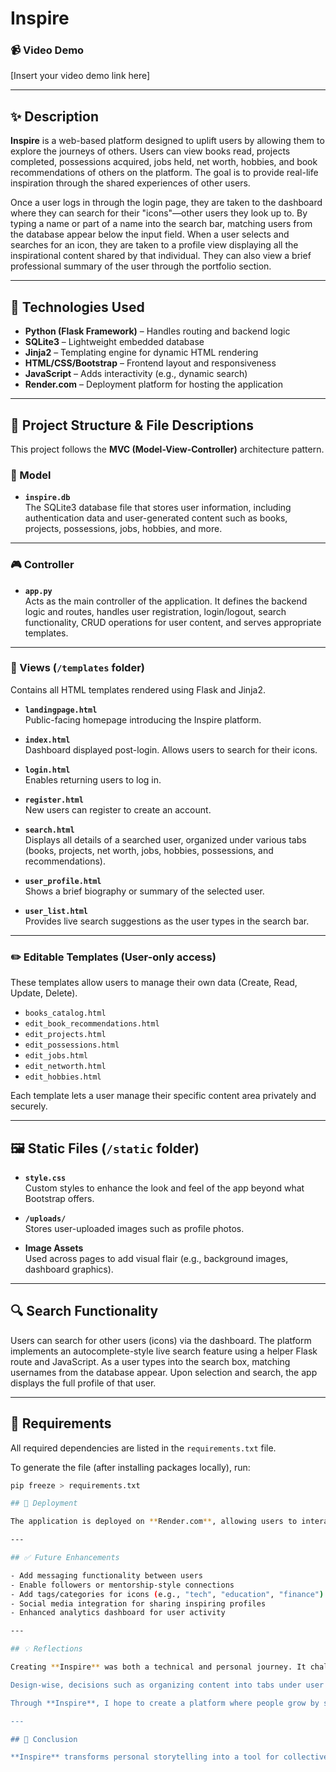 # Inspire

### 📹 Video Demo  
[Insert your video demo link here]

---

## ✨ Description

**Inspire** is a web-based platform designed to uplift users by allowing them to explore the journeys of others. Users can view books read, projects completed, possessions acquired, jobs held, net worth, hobbies, and book recommendations of others on the platform. The goal is to provide real-life inspiration through the shared experiences of other users.

Once a user logs in through the login page, they are taken to the dashboard where they can search for their "icons"—other users they look up to. By typing a name or part of a name into the search bar, matching users from the database appear below the input field. When a user selects and searches for an icon, they are taken to a profile view displaying all the inspirational content shared by that individual. They can also view a brief professional summary of the user through the portfolio section.

---

## 🔧 Technologies Used

- **Python (Flask Framework)** – Handles routing and backend logic
- **SQLite3** – Lightweight embedded database
- **Jinja2** – Templating engine for dynamic HTML rendering
- **HTML/CSS/Bootstrap** – Frontend layout and responsiveness
- **JavaScript** – Adds interactivity (e.g., dynamic search)
- **Render.com** – Deployment platform for hosting the application

---

## 📁 Project Structure & File Descriptions

This project follows the **MVC (Model-View-Controller)** architecture pattern.

### 🧠 Model

- **`inspire.db`**  
  The SQLite3 database file that stores user information, including authentication data and user-generated content such as books, projects, possessions, jobs, hobbies, and more.

---

### 🎮 Controller

- **`app.py`**  
  Acts as the main controller of the application. It defines the backend logic and routes, handles user registration, login/logout, search functionality, CRUD operations for user content, and serves appropriate templates.

---

### 🎨 Views (`/templates` folder)

Contains all HTML templates rendered using Flask and Jinja2.

- **`landingpage.html`**  
  Public-facing homepage introducing the Inspire platform.

- **`index.html`**  
  Dashboard displayed post-login. Allows users to search for their icons.

- **`login.html`**  
  Enables returning users to log in.

- **`register.html`**  
  New users can register to create an account.

- **`search.html`**  
  Displays all details of a searched user, organized under various tabs (books, projects, net worth, jobs, hobbies, possessions, and recommendations).

- **`user_profile.html`**  
  Shows a brief biography or summary of the selected user.

- **`user_list.html`**  
  Provides live search suggestions as the user types in the search bar.

---

### ✏️ Editable Templates (User-only access)

These templates allow users to manage their own data (Create, Read, Update, Delete).

- `books_catalog.html`  
- `edit_book_recommendations.html`  
- `edit_projects.html`  
- `edit_possessions.html`  
- `edit_jobs.html`  
- `edit_networth.html`  
- `edit_hobbies.html`  

Each template lets a user manage their specific content area privately and securely.

---

## 🖼️ Static Files (`/static` folder)

- **`style.css`**  
  Custom styles to enhance the look and feel of the app beyond what Bootstrap offers.

- **`/uploads/`**  
  Stores user-uploaded images such as profile photos.

- **Image Assets**  
  Used across pages to add visual flair (e.g., background images, dashboard graphics).

---

## 🔍 Search Functionality

Users can search for other users (icons) via the dashboard. The platform implements an autocomplete-style live search feature using a helper Flask route and JavaScript. As a user types into the search box, matching usernames from the database appear. Upon selection and search, the app displays the full profile of that user.

---

## 🧪 Requirements

All required dependencies are listed in the `requirements.txt` file.

To generate the file (after installing packages locally), run:
```bash
pip freeze > requirements.txt

## 🚀 Deployment

The application is deployed on **Render.com**, allowing users to interact with Inspire from anywhere with an internet connection. The deployment includes the Flask backend, templates, and static content. Render ensures automatic redeployment upon each GitHub push.

---

## ✅ Future Enhancements

- Add messaging functionality between users  
- Enable followers or mentorship-style connections  
- Add tags/categories for icons (e.g., "tech", "education", "finance")  
- Social media integration for sharing inspiring profiles  
- Enhanced analytics dashboard for user activity  

---

## 💡 Reflections

Creating **Inspire** was both a technical and personal journey. It challenged me to blend full-stack development skills into a meaningful product—something that doesn't just function, but **matters**. One of the most important lessons was balancing usability with privacy and ensuring that each user controls their narrative on the platform.

Design-wise, decisions such as organizing content into tabs under user profiles and enforcing CRUD access control were made to prioritize clarity, security, and a smooth user experience. I also made intentional use of the **MVC structure** for maintainability and scalability.

Through **Inspire**, I hope to create a platform where people grow by sharing and learning from each other—where ordinary stories spark extraordinary ideas.

---

## 📝 Conclusion

**Inspire** transforms personal storytelling into a tool for collective empowerment. Whether you’re seeking motivation, admiring a peer’s journey, or reflecting on your own path, Inspire provides the digital space to do it meaningfully.
